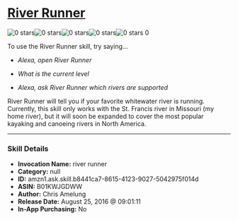 # [River Runner](http://alexa.amazon.com/#skills/amzn1.ask.skill.b8441ca7-8615-4123-9027-5042975f014d)
![0 stars](../../images/ic_star_border_black_18dp_1x.png)![0 stars](../../images/ic_star_border_black_18dp_1x.png)![0 stars](../../images/ic_star_border_black_18dp_1x.png)![0 stars](../../images/ic_star_border_black_18dp_1x.png)![0 stars](../../images/ic_star_border_black_18dp_1x.png) 0

To use the River Runner skill, try saying...

* *Alexa, open River Runner*

* *What is the current level*

* *Alexa, ask River Runner which rivers are supported*

River Runner will tell you if your favorite whitewater river is running. Currently, this skill only works with the St. Francis river in Missouri (my home river), but it will soon be expanded to cover the most popular kayaking and canoeing rivers in North America.

***

### Skill Details

* **Invocation Name:** river runner
* **Category:** null
* **ID:** amzn1.ask.skill.b8441ca7-8615-4123-9027-5042975f014d
* **ASIN:** B01KWJGDWW
* **Author:** Chris Amelung
* **Release Date:** August 25, 2016 @ 09:01:11
* **In-App Purchasing:** No

